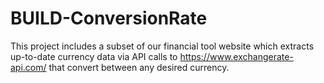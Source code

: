 # BUILD-ConversionRate
This project includes a subset of our financial tool website which extracts up-to-date currency data via API calls to https://www.exchangerate-api.com/ that convert between any desired currency. 
